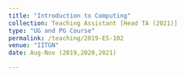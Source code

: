 ```yaml
---
title: "Introduction to Computing"
collection: Teaching Assistant [Head TA (2021)]
type: "UG and PG Course"
permalink: /teaching/2019-ES-102
venue: "IITGN"
date: Aug-Nov (2019,2020,2021)

---
```


